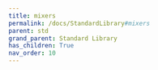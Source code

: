 ```yaml
---
title: mixers
permalink: /docs/StandardLibrary#mixers
parent: std
grand_parent: Standard Library
has_children: True
nav_order: 10
---
```

